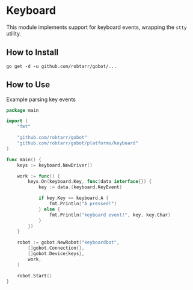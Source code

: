 # Keyboard

This module implements support for keyboard events, wrapping the `stty` utility.

## How to Install

```
go get -d -u github.com/robtarr/gobot/...
```

## How to Use

Example parsing key events

```go
package main

import (
	"fmt"

	"github.com/robtarr/gobot"
	"github.com/robtarr/gobot/platforms/keyboard"
)

func main() {
	keys := keyboard.NewDriver()

	work := func() {
		keys.On(keyboard.Key, func(data interface{}) {
			key := data.(keyboard.KeyEvent)

			if key.Key == keyboard.A {
				fmt.Println("A pressed!")
			} else {
				fmt.Println("keyboard event!", key, key.Char)
			}
		})
	}

	robot := gobot.NewRobot("keyboardbot",
		[]gobot.Connection{},
		[]gobot.Device{keys},
		work,
	)

	robot.Start()
}
```
